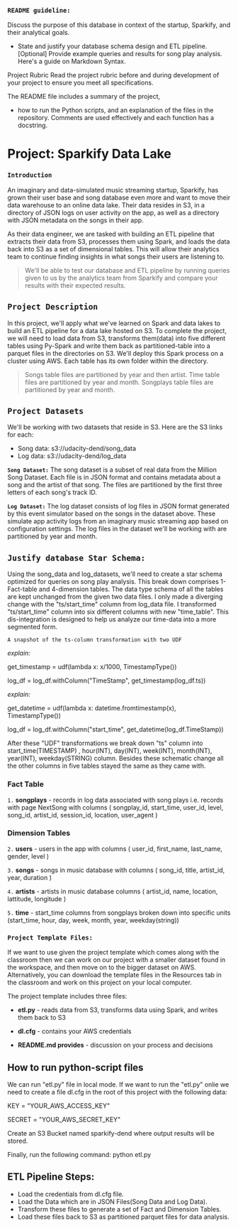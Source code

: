 
### `README guideline:`
Discuss the purpose of this database in context of the startup, Sparkify, and their analytical goals.
- State and justify your database schema design and ETL pipeline.
[Optional] Provide example queries and results for song play analysis.
Here's a guide on Markdown Syntax.

Project Rubric
Read the project rubric before and during development of your project to ensure you meet all specifications.

The README file includes a summary of the project, 
- how to run the Python scripts, and an explanation of the files in the repository. Comments are used effectively and each function has a docstring.

# Project: Sparkify Data Lake
### `Introduction`
An imaginary and data-simulated music streaming startup, Sparkify, has grown their user base and song database even more and want to move their data warehouse to an online data lake. Their data resides in S3, in a directory of JSON logs on user activity on the app, as well as a directory with JSON metadata on the songs in their app.

As their data engineer, we are tasked with building an ETL pipeline that extracts their data from S3, processes them using Spark, and loads the data back into S3 as a set of dimensional tables. This will allow their analytics team to continue finding insights in what songs their users are listening to.

> We'll be able to test our database and ETL pipeline by running queries given to us by the analytics team from Sparkify and compare your results with their expected results.

## `Project Description`
In this project, we'll apply what we've learned on Spark and data lakes to build an ETL pipeline for a data lake hosted on S3. To complete the project, we will need to load data from S3, transforms them(data) into five different tables using Py-Spark and write them back as partitioned-table into a parquet files in the directories on S3. We'll deploy this Spark process on a cluster using AWS.  Each table has its own folder within the directory. 

> Songs table files are partitioned by year and then artist. Time table files are partitioned by year and month. Songplays table files are partitioned by year and month.

## `Project Datasets`
We'll be working with two datasets that reside in S3. Here are the S3 links for each:

+ Song data: s3://udacity-dend/song_data
+ Log data: s3://udacity-dend/log_data

**`Song Dataset:`** The song dataset is a subset of real data from the Million Song Dataset. Each file is in JSON format and contains metadata about a song and the artist of that song. The files are partitioned by the first three letters of each song's track ID.

**`Log Dataset:`**
The log dataset consists of log files in JSON format generated by this event simulator based on the songs in the dataset above. These simulate app activity logs from an imaginary music streaming app based on configuration settings. The log files in the dataset we'll be working with are partitioned by year and month.

## `Justify database Star Schema:`
Using the song_data and log_datasets, we'll need to create a star schema optimized for queries on song play analysis. This break down comprises 1-Fact-table and 4-dimension tables. The data type schema of all the tables are kept unchanged from the given two data files. I only made a diverging change with the "ts/start_time" column from log_data file. I transformed "ts/start_time" column into six different columns with new "time_table". This dis-integration is designed to help us analyze our time-data into a more segmented form.

`A snapshot of the ts-column transformation with two UDF`

*explain:*

get_timestamp = udf(lambda x: x/1000, TimestampType())

log_df = log_df.withColumn("TimeStamp", get_timestamp(log_df.ts))

*explain:*

get_datetime = udf(lambda x: datetime.fromtimestamp(x), TimestampType())

log_df = log_df.withColumn("start_time", get_datetime(log_df.TimeStamp))
    
After these "UDF" transformations we break down "ts" column into start_time(TIMESTAMP) , hour(INT), day(INT), week(INT), month(INT), year(INT), weekday(STRING) column. Besides these schematic change all the other columns in five tables stayed the same as they came with.

### Fact Table
`1.` **songplays** - records in log data associated with song plays i.e. records with page NextSong with columns ( songplay_id, start_time, user_id, level, song_id, artist_id, session_id, location, user_agent )

### Dimension Tables
`2.` **users** - users in the app with columns ( user_id, first_name, last_name, gender, level )

`3.` **songs** - songs in music database with columns ( song_id, title, artist_id, year, duration )

`4.` **artists** - artists in music database columns ( artist_id, name, location, lattitude, longitude )

`5.` **time** - start_time columns from songplays broken down into specific units (start_time, hour, day, week, month, year, weekday(string))

### `Project Template Files:`
If we want to use given the project template which comes along with the classroom then we can work on our project with a smaller dataset found in the workspace, and then move on to the bigger dataset on AWS. Alternatively, you can download the template files in the Resources tab in the classroom and work on this project on your local computer.

The project template includes three files:

+ **etl.py** -  reads data from S3, transforms data using Spark, and writes them back to S3

+ **dl.cfg** -  contains your AWS credentials

+ **README.md provides** - discussion on your process and decisions


## How to run python-script files
We can run "etl.py" file in local mode. If we want to run the "etl.py" onlie we need to create a file dl.cfg in the root of this project with the following data:

KEY = "YOUR_AWS_ACCESS_KEY"

SECRET = "YOUR_AWS_SECRET_KEY"

Create an S3 Bucket named sparkify-dend where output results will be stored.

Finally, run the following command: python etl.py

## ETL Pipeline Steps:

- Load the credentials from dl.cfg file.
- Load the Data which are in JSON Files(Song Data and Log Data).
- Transform these files to generate a set of Fact and Dimension Tables.
- Load these files back to S3 as partitioned parquet files for data analysis. 

